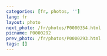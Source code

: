 ```yaml
---
categories: [fr, photos, '']
lang: fr
layout: photo
next_photo: /fr/photos/P0000354.html
picname: P0000292
prev_photo: /fr/photos/P0000293.html
tags: []
---
```

